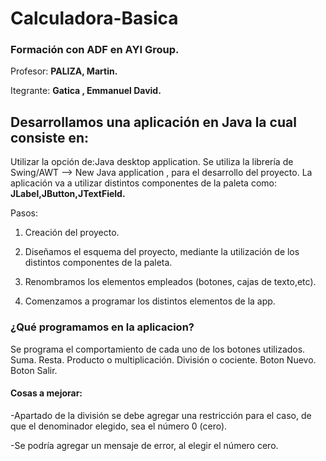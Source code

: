 # Calculadora-Basica


 ### **Formación con ADF en AYI Group.** ###
Profesor:
**PALIZA, Martin.**  

Itegrante: **Gatica , Emmanuel David.**

## Desarrollamos una aplicación en Java la cual consiste en: ##

Utilizar la opción de:Java desktop  application.
Se utiliza la librería de Swing/AWT --> New Java application , para el desarrollo del proyecto.
La aplicación va a utilizar distintos componentes de la paleta como: **JLabel,JButton,JTextField.**

Pasos:

1)  Creación del proyecto.

2)  Diseñamos el esquema del proyecto, mediante la utilización de los distintos componentes de la paleta.

3)  Renombramos los elementos empleados (botones, cajas de texto,etc).

4)  Comenzamos a programar los distintos elementos de la app.

### **¿Qué programamos en la aplicacion?** ###

Se programa el comportamiento de cada uno de los botones utilizados.
Suma.
Resta.
Producto o multiplicación.
División o cociente.
Boton Nuevo.
Boton Salir.

#### Cosas a mejorar: ####

  -Apartado de la división se debe agregar una restricción para el caso, de que el denominador elegido, sea el número 0 (cero).

  -Se podría agregar un mensaje de error, al elegir el número cero.
